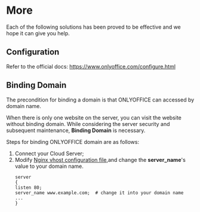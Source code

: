 # More

Each of the following solutions has been proved to be effective and we hope it can give you help.

## Configuration 

Refer to the official docs: https://www.onlyoffice.com/configure.html

## Binding Domain

The precondition for binding a domain is that ONLYOFFICE can accessed by domain name.

When there is only one website on the server, you can visit the website without binding domain. While considering the server security and subsequent maintenance, **Binding Domain** is necessary.

Steps for binding ONLYOFFICE domain are as follows:

1. Connect your Cloud Server;
2. Modify [Nginx vhost configuration file](/stack-components.md#nginx),and change the **server_name**'s value to your domain name.
   ```text
   server
   {
   listen 80;
   server_name www.example.com;  # change it into your domain name
   ...
   }
   ```
